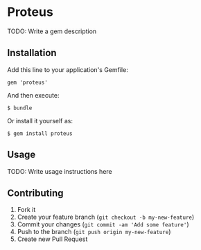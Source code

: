 # Proteus

TODO: Write a gem description

## Installation

Add this line to your application's Gemfile:

    gem 'proteus'

And then execute:

    $ bundle

Or install it yourself as:

    $ gem install proteus

## Usage

TODO: Write usage instructions here

## Contributing

1. Fork it
2. Create your feature branch (`git checkout -b my-new-feature`)
3. Commit your changes (`git commit -am 'Add some feature'`)
4. Push to the branch (`git push origin my-new-feature`)
5. Create new Pull Request
